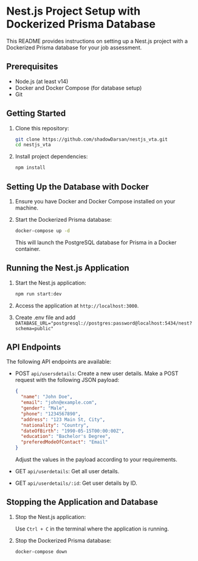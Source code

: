 # Nest.js Project Setup with Dockerized Prisma Database

This README provides instructions on setting up a Nest.js project with a Dockerized Prisma database for your job assessment.

## Prerequisites

- Node.js (at least v14)
- Docker and Docker Compose (for database setup)
- Git

## Getting Started

1. Clone this repository:

   ```bash
   git clone https://github.com/shadowDarsan/nestjs_vta.git
   cd nestjs_vta
   ```

2. Install project dependencies:

   ```bash
   npm install
   ```

## Setting Up the Database with Docker

1. Ensure you have Docker and Docker Compose installed on your machine.

2. Start the Dockerized Prisma database:

   ```bash
   docker-compose up -d
   ```

   This will launch the PostgreSQL database for Prisma in a Docker container.

## Running the Nest.js Application

1. Start the Nest.js application:

   ```bash
   npm run start:dev
   ```

2. Access the application at `http://localhost:3000`.
3. Create .env file and add `DATABASE_URL="postgresql://postgres:password@localhost:5434/nest?schema=public"`
## API Endpoints

The following API endpoints are available:

- POST `api/usersdetails`: Create a new user details. Make a POST request with the following JSON payload:

  ```json
  {
  	"name": "John Doe",
  	"email": "john@example.com",
  	"gender": "Male",
  	"phone": "1234567890",
  	"address": "123 Main St, City",
  	"nationality": "Country",
  	"dateOfBirth": "1990-05-15T00:00:00Z",
  	"education": "Bachelor's Degree",
  	"preferedModeOfContact": "Email"
  }
  ```

  Adjust the values in the payload according to your requirements.

- GET `api/userdetails`: Get all user details.

- GET `api/userdetails/:id`: Get user details by ID.

## Stopping the Application and Database

1. Stop the Nest.js application:

   Use `Ctrl + C` in the terminal where the application is running.

2. Stop the Dockerized Prisma database:

   ```bash
   docker-compose down
   ```
